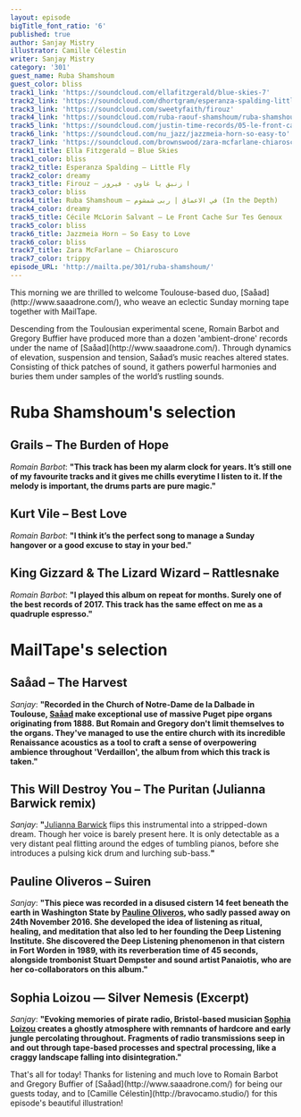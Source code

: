 ```yaml
---
layout: episode
bigTitle_font_ratio: '6'
published: true
author: Sanjay Mistry
illustrator: Camille Célestin
writer: Sanjay Mistry
category: '301'
guest_name: Ruba Shamshoum
guest_color: bliss
track1_link: 'https://soundcloud.com/ellafitzgerald/blue-skies-7'
track2_link: 'https://soundcloud.com/dhortgram/esperanza-spalding-little-fly'
track3_link: 'https://soundcloud.com/sweetyfaith/firouz'
track4_link: 'https://soundcloud.com/ruba-raouf-shamshoum/ruba-shamshoum-in-the-depth'
track5_link: 'https://soundcloud.com/justin-time-records/05-le-front-cache-sur-tes-genoux-1'
track6_link: 'https://soundcloud.com/nu_jazz/jazzmeia-horn-so-easy-to'
track7_link: 'https://soundcloud.com/brownswood/zara-mcfarlane-chiaroscuro'
track1_title: Ella Fitzgerald – Blue Skies
track1_color: bliss
track2_title: Esperanza Spalding – Little Fly
track2_color: dreamy
track3_title: Firouz – ا زنبق يا غاوي - فيروز
track3_color: bliss
track4_title: Ruba Shamshoum – في الاعماق | ربى شمشوم (In the Depth)
track4_color: dreamy
track5_title: Cécile McLorin Salvant – Le Front Cache Sur Tes Genoux
track5_color: bliss
track6_title: Jazzmeia Horn – So Easy to Love
track6_color: bliss
track7_title: Zara McFarlane – Chiaroscuro
track7_color: trippy
episode_URL: 'http://mailta.pe/301/ruba-shamshoum/'
---
```

<p id="introduction">This morning we are thrilled to welcome Toulouse-based duo, [Saåad](http://www.saaadrone.com/), who weave an eclectic Sunday morning tape together with MailTape.</p>
<p>Descending from the Toulousian experimental scene, Romain Barbot and Gregory Buffier have produced more than a dozen 'ambient-drone' records under the name of [Saåad](http://www.saaadrone.com/). Through dynamics of elevation, suspension and tension, Saåad’s music reaches altered states. Consisting of thick patches of sound, it gathers powerful harmonies and buries them under samples of the world’s rustling sounds.</p>


# Ruba Shamshoum's selection


## Grails – The Burden of Hope
_Romain Barbot_: **"**This track has been my alarm clock for years. It’s still one of my favourite tracks and it gives me chills everytime I listen to it. If the melody is important, the drums parts are pure magic.**"**

## Kurt Vile – Best Love 
_Romain Barbot_: **"**I think it’s the perfect song to manage a Sunday hangover or a good excuse to stay in your bed.**"**

## King Gizzard & The Lizard Wizard – Rattlesnake
_Romain Barbot_: **"**I played this album on repeat for months. Surely one of the best records of 2017. This track has the same effect on me as a quadruple espresso.**"**


# MailTape's selection

## Saåad – The Harvest
_Sanjay_: **"**Recorded in the Church of Notre-Dame de la Dalbade in Toulouse, [Saåad](http://www.saaadrone.com/) make exceptional use of massive Puget pipe organs originating from 1888. But Romain and Gregory don't limit themselves to the organs. They've managed to use the entire church with its incredible Renaissance acoustics as a tool to craft a sense of overpowering ambience throughout 'Verdaillon', the album from which this track is taken.**"**

## This Will Destroy You – The Puritan (Julianna Barwick remix)
_Sanjay_: **"**[Julianna Barwick](http://www.juliannabarwick.com/) flips this instrumental into a stripped-down dream. Though her voice is barely present here. It is only detectable as a very distant peal flitting around the edges of tumbling pianos, before she introduces a pulsing kick drum and lurching sub-bass.**"**

## Pauline Oliveros – Suiren
_Sanjay_: **"**This piece was recorded in a disused cistern 14 feet beneath the earth in Washington State by [Pauline Oliveros](http://www.paulineoliveros.us/), who sadly passed away on 24th November 2016. She developed the idea of listening as ritual, healing, and meditation that also led to her founding the Deep Listening Institute. She discovered the Deep Listening phenomenon in that cistern in Fort Worden in 1989, with its reverberation time of 45 seconds, alongside trombonist Stuart Dempster and sound artist Panaiotis, who are her co-collaborators on this album.**"**

## Sophia Loizou — Silver Nemesis (Excerpt)
_Sanjay_: **"**Evoking memories of pirate radio, Bristol-based musician [Sophia Loizou](http://www.sophialoizou.com/) creates a ghostly atmosphere with remnants of hardcore and early jungle percolating throughout. Fragments of radio transmissions seep in and out through tape-based processes and spectral processing, like a craggy landscape falling into disintegration.**"**

<p id="outroduction">That's all for today! Thanks for listening and much love to Romain Barbot and Gregory Buffier of [Saåad](http://www.saaadrone.com/) for being our guests today, and to [Camille Célestin](http://bravocamo.studio/) for this episode's beautiful illustration!</p>
